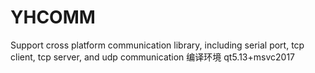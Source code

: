 # YHCOMM
Support cross platform communication library, including serial port, tcp client, tcp server, and udp communication
编译环境 qt5.13+msvc2017
